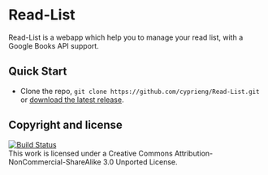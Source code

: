 Read-List
=========

Read-List is a webapp which help you to manage your read list, with a Google Books API support.

Quick Start
-----------------

* Clone the repo, `git clone https://github.com/cyprieng/Read-List.git` or [download the latest release](https://github.com/cyprieng/Read-List/archive/master.zip).

Copyright and license 
---------------------

[![Build Status](http://i.creativecommons.org/l/by-nc-sa/3.0/88x31.png)](http://creativecommons.org/licenses/by-nc-sa/3.0/deed.en)  
This work is licensed under a Creative Commons Attribution-NonCommercial-ShareAlike 3.0 Unported License.